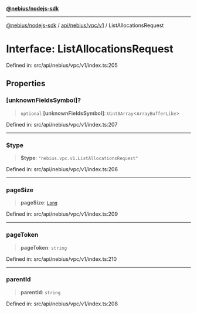 [**@nebius/nodejs-sdk**](../../../../../README.md)

***

[@nebius/nodejs-sdk](../../../../../README.md) / [api/nebius/vpc/v1](../README.md) / ListAllocationsRequest

# Interface: ListAllocationsRequest

Defined in: src/api/nebius/vpc/v1/index.ts:205

## Properties

### \[unknownFieldsSymbol\]?

> `optional` **\[unknownFieldsSymbol\]**: `Uint8Array`\<`ArrayBufferLike`\>

Defined in: src/api/nebius/vpc/v1/index.ts:207

***

### $type

> **$type**: `"nebius.vpc.v1.ListAllocationsRequest"`

Defined in: src/api/nebius/vpc/v1/index.ts:206

***

### pageSize

> **pageSize**: [`Long`](../../../../../runtime/protos/core/classes/Long.md)

Defined in: src/api/nebius/vpc/v1/index.ts:209

***

### pageToken

> **pageToken**: `string`

Defined in: src/api/nebius/vpc/v1/index.ts:210

***

### parentId

> **parentId**: `string`

Defined in: src/api/nebius/vpc/v1/index.ts:208
